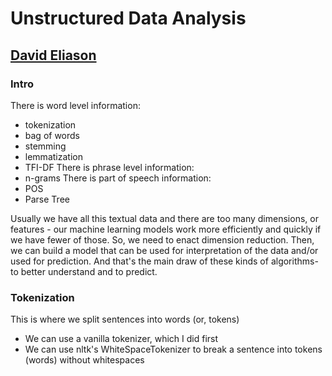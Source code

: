 # Unstructured Data Analysis
## [David Eliason](http://www.davideliason.me)
### Intro
There is word level information:
- tokenization
- bag of words
- stemming
- lemmatization
- TFI-DF
There is phrase level information:
- n-grams
There is part of speech information:
- POS
- Parse Tree

Usually we have all this textual data and there are too many dimensions, or features - our machine learning models work more efficiently and quickly if we have fewer of those. So, we need to enact dimension reduction. Then, we can build a model that can be used for interpretation of the data and/or used for prediction. And that's the main draw of these kinds of algorithms- to better understand and to predict.

### Tokenization
This is where we split sentences into words (or, tokens)
- We can use a vanilla tokenizer, which I did first
- We can use nltk's WhiteSpaceTokenizer to break a sentence into tokens (words) without whitespaces